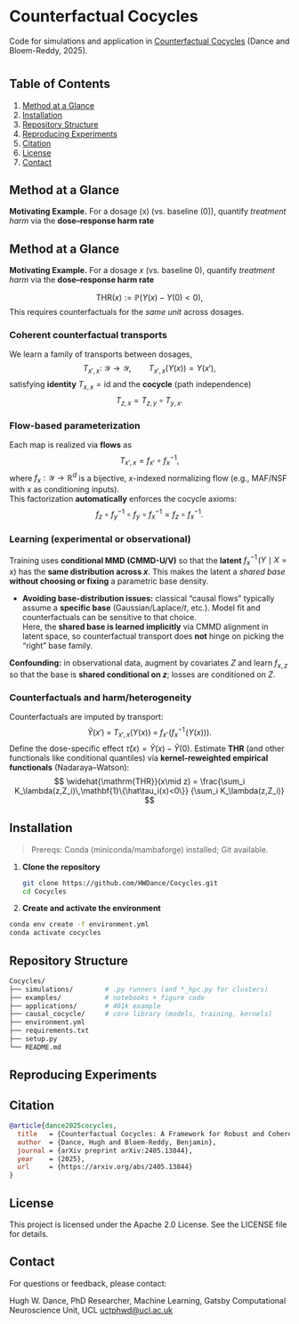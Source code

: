 # Counterfactual Cocycles
Code for simulations and application in [Counterfactual Cocycles](https://arxiv.org/abs/2405.13844) (Dance and Bloem-Reddy, 2025).

# 

## Table of Contents

1. [Method at a Glance](#method-at-a-glance)
2. [Installation](#installation)  
3. [Repository Structure](#repository-structure)  
4. [Reproducing Experiments](#reproducing-experiments)
5. [Citation](#citation)
6. [License](#license)
7. [Contact](#contact)

## Method at a Glance

**Motivating Example.** For a dosage \(x\) (vs. baseline \(0\)), quantify *treatment harm* via the **dose–response harm rate**
## Method at a Glance

**Motivating Example.** For a dosage $x$ (vs. baseline $0$), quantify *treatment harm* via the **dose–response harm rate**

$$
\mathrm{THR}(x) := \mathbb{P}(Y(x)-Y(0) < 0),
$$
This requires counterfactuals for the *same unit* across dosages.

### Coherent counterfactual transports
We learn a family of transports between dosages,
$$
T_{x',x}:\ \mathcal{Y}\to\mathcal{Y},\qquad T_{x',x}\big(Y(x)\big)=Y(x'),
$$
satisfying **identity** $T_{x,x}=\mathrm{id}$ and the **cocycle** (path independence)
$$
T_{z,x}=T_{z,y}\circ T_{y,x}.
$$

### Flow-based parameterization
Each map is realized via **flows** as
$$
T_{x',x}=f_{x'}\circ f_x^{-1},
$$
where $f_x:\mathcal{Y}\to\mathbb{R}^d$ is a bijective, $x$-indexed normalizing flow (e.g., MAF/NSF with $x$ as conditioning inputs).  
This factorization **automatically** enforces the cocycle axioms:
$$
f_z\circ f_y^{-1}\circ f_y\circ f_x^{-1}=f_z\circ f_x^{-1}.
$$

### Learning (experimental or observational)
Training uses **conditional MMD (CMMD-U/V)** so that the **latent** $f_x^{-1}\!\big(Y\mid X{=}x\big)$ has the **same distribution across $x$**. This makes the latent a *shared base* **without choosing or fixing** a parametric base density.

- **Avoiding base-distribution issues:** classical “causal flows” typically assume a **specific base** (Gaussian/Laplace/$t$, etc.). Model fit and counterfactuals can be sensitive to that choice.  
  Here, the **shared base is learned implicitly** via CMMD alignment in latent space, so counterfactual transport does **not** hinge on picking the “right” base family.

**Confounding:** in observational data, augment by covariates $Z$ and learn $f_{x,z}$ so that the base is **shared conditional on $z$**; losses are conditioned on $Z$.

### Counterfactuals and harm/heterogeneity
Counterfactuals are imputed by transport:
$$
\hat Y(x') \;=\; T_{x',x}\big(Y(x)\big) \;=\; f_{x'}\!\left(f_x^{-1}\!\big(Y(x)\big)\right).
$$
Define the dose-specific effect $\hat\tau(x)=\hat Y(x)-\hat Y(0)$. Estimate **THR** (and other functionals like conditional quantiles) via **kernel-reweighted empirical functionals** (Nadaraya–Watson):
$$
\widehat{\mathrm{THR}}(x\mid z)
= \frac{\sum_i K_\lambda(z,Z_i)\,\mathbf{1}\{\hat\tau_i(x)<0\}}
       {\sum_i K_\lambda(z,Z_i)}
$$

## Installation

> Prereqs: Conda (miniconda/mambaforge) installed; Git available.

1. **Clone the repository**
   ```bash
   git clone https://github.com/HWDance/Cocycles.git
   cd Cocycles
   ```
   
2. **Create and activate the environment**
  ```bash
  conda env create -f environment.yml
  conda activate cocycles
  ```
## Repository Structure
```bash
Cocycles/
├── simulations/        # .py runners (and *_hpc.py for clusters)
├── examples/           # notebooks + figure code
├── applications/       # 401k example
├── causal_cocycle/     # core library (models, training, kernels)
├── environment.yml
├── requirements.txt
├── setup.py
└── README.md

```
## Reproducing Experiments 

## Citation
```bibtex
@article{dance2025cocycles,
  title   = {Counterfactual Cocycles: A Framework for Robust and Coherent Counterfactual Transports},
  author  = {Dance, Hugh and Bloem-Reddy, Benjamin},
  journal = {arXiv preprint arXiv:2405.13844},
  year    = {2025},
  url     = {https://arxiv.org/abs/2405.13844}
}
```

## License
This project is licensed under the Apache 2.0 License. See the LICENSE file for details.

## Contact
For questions or feedback, please contact:

Hugh W. Dance,
PhD Researcher, Machine Learning,
Gatsby Computational Neuroscience Unit, UCL
uctphwd@ucl.ac.uk
